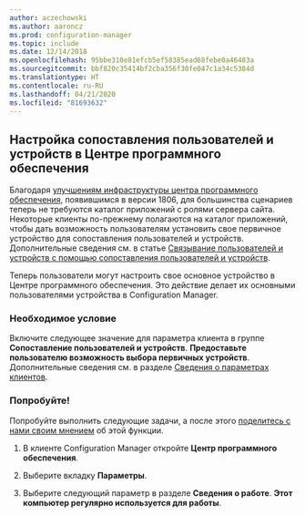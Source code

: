 ```yaml
---
author: aczechowski
ms.author: aaroncz
ms.prod: configuration-manager
ms.topic: include
ms.date: 12/14/2018
ms.openlocfilehash: 95bbe310e81efcb5ef58385ead68febe0a46483a
ms.sourcegitcommit: bbf820c35414bf2cba356f30fe047c1a34c5384d
ms.translationtype: HT
ms.contentlocale: ru-RU
ms.lasthandoff: 04/21/2020
ms.locfileid: "81693632"
---
```

## <a name="configure-user-device-affinity-in-software-center"></a><a name="bkmk_uda"></a> Настройка сопоставления пользователей и устройств в Центре программного обеспечения
<!--3485366-->
Благодаря [улучшениям инфраструктуры центра программного обеспечения](../../../plan-design/changes/whats-new-in-version-1806.md#software-center-infrastructure-improvements), появившимся в версии 1806, для большинства сценариев теперь не требуются каталог приложений с ролями сервера сайта. Некоторые клиенты по-прежнему полагаются на каталог приложений, чтобы дать возможность пользователям установить свое первичное устройство для сопоставления пользователей и устройств. Дополнительные сведения см. в статье [Связывание пользователей и устройств с помощью сопоставления пользователей и устройств](../../../../apps/deploy-use/link-users-and-devices-with-user-device-affinity.md).

Теперь пользователи могут настроить свое основное устройство в Центре программного обеспечения. Это действие делает их основными пользователями устройства в Configuration Manager.


### <a name="prerequisite"></a>Необходимое условие

Включите следующее значение для параметра клиента в группе **Сопоставление пользователей и устройств**. **Предоставьте пользователю возможность выбора первичных устройств**. Дополнительные сведения см. в разделе [Сведения о параметрах клиентов](../../../clients/deploy/about-client-settings.md#user-and-device-affinity).


### <a name="try-it-out"></a>Попробуйте!

Попробуйте выполнить следующие задачи, а после этого [поделитесь с нами своим мнением](../../../understand/find-help.md#product-feedback) об этой функции.

1. В клиенте Configuration Manager откройте **Центр программного обеспечения**.  

2. Выберите вкладку **Параметры**.  

3. Выберите следующий параметр в разделе **Сведения о работе**. **Этот компьютер регулярно используется для работы**.  
